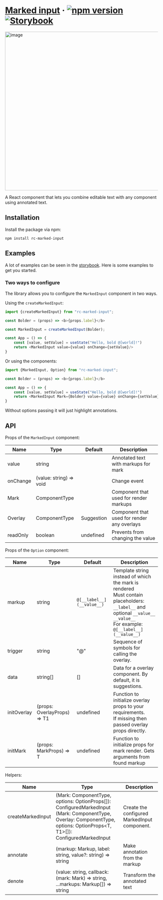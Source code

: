 # [Marked input](https://marked-input.vercel.app) &middot; [![npm version](https://img.shields.io/npm/v/rc-marked-input.svg?style=flat)](https://www.npmjs.com/package/rc-marked-input) [![Storybook](https://gw.alipayobjects.com/mdn/ob_info/afts/img/A*CQXNTZfK1vwAAAAAAAAAAABjAQAAAQ/original)](https://marked-input.vercel.app)

<img width="521" alt="image" src="https://user-images.githubusercontent.com/37639183/182974441-49e4b247-449a-47ba-a090-2cb3aab7ce44.png">

A React component that lets you combine editable text with any component using annotated text.

## Installation

Install the package via npm:

```
npm install rc-marked-input
```

## Examples

A lot of examples can be seen in the [storybook](https://marked-input.vercel.app). Here is some examples to get you started.

### Two ways to configure

The library allows you to configure the `MarkedInput` component in two ways. 

Using the `createMarkedInput`:

```javascript
import {createMarkedInput} from "rc-marked-input";

const Bolder = (props) => <b>{props.label}</b>

const MarkedInput = createMarkedInput(Bolder);

const App = () => {
    const [value, setValue] = useState("Hello, bold @[world]!")
    return <MarkedInput value={value} onChange={setValue}/>
}
```

Or using the components:

```javascript
import {MarkedInput, Option} from "rc-marked-input";

const Bolder = (props) => <b>{props.label}</b>

const App = () => {
    const [value, setValue] = useState("Hello, bold @[world]!")
    return <MarkedInput Mark={Bolder} value={value} onChange={setValue}/>
}
```

Without options passing it will just highlight annotations.  

## API

Props of the `MarkedInput` component:

| Name     | Type                    | Default    | Description                                 |
|----------|-------------------------|------------|---------------------------------------------|
| value    | string                  |            | Annotated text with markups for mark        |
| onChange | (value: string) => void |            | Change event                                |
| Mark     | ComponentType<T>        |            | Component that used for render markups      |
| Overlay  | ComponentType<T1>       | Suggestion | Component that used for render any overlays |
| readOnly | boolean                 | undefined  | Prevents from changing the value            |

Props of the `Option` component:

| Name        | Type                        | Default                   | Description                                                                                                                |
|-------------|-----------------------------|---------------------------|----------------------------------------------------------------------------------------------------------------------------|
| markup      | string                      | `@[__label__](__value__)` | Template string instead of which the mark is rendered<br/>Must contain placeholders: `__label__` and optional `__value__` `__value__`<br/> For example: `@[__label__](__value__)` |
| trigger     | string                      | "@"                       | Sequence of symbols for calling the overlay.                                                                               |
| data        | string[]                    | []                        | Data for a overlay component. By default, it is suggestions.                                                               |
| initOverlay | (props: OverlayProps) => T1 | undefined                 | Function to initialize overlay props to your requirements.<br/> If missing then passed overlay props directly.             |
| initMark    | (props: MarkProps) => T     | undefined                 | Function to initialize props for mark render. Gets arguments from found markup                                             |

Helpers:

| Name              | Type                                                                                                                                                                                              | Description                                  |
|-------------------|---------------------------------------------------------------------------------------------------------------------------------------------------------------------------------------------------|----------------------------------------------|
| createMarkedInput | (Mark: ComponentType<T>, options: OptionProps<T>[]): ConfiguredMarkedInput<T> <br/> (Mark: ComponentType<T>, Overlay: ComponentType<T1>, options: OptionProps<T, T1>[]): ConfiguredMarkedInput<T> | Create the configured MarkedInput component. |
| annotate          | (markup: Markup, label: string, value?: string) => string                                                                                                                                         | Make annotation from the markup              |
| denote            | (value: string, callback: (mark: Mark) => string, ...markups: Markup[]) => string                                                                                                                 | Transform the annotated text                 |
